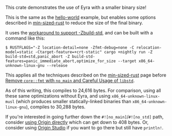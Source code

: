 This crate demonstrates the use of Eyra with a smaller binary size!

This is the same as the [hello-world] example, but enables some options
described in [min-sized-rust] to reduce the size of the final binary.

It uses the [workaround to support -Zbuild-std], and can be built with
a command like this:

```console
$ RUSTFLAGS="-Z location-detail=none -Zfmt-debug=none -C relocation-model=static -Ctarget-feature=+crt-static" cargo +nightly run -Z build-std=std,panic_abort -Z build-std-features=panic_immediate_abort,optimize_for_size --target x86_64-unknown-linux-gnu --release
```

This applies all the techniques described on the [min-sized-rust] page
before [Remove `core::fmt` with `no_main` and Careful Usage of `libstd`].

As of this writing, this compiles to 24,616 bytes. For comparison, using all
these same optimizations without Eyra, and using `x86_64-unknown-linux-musl`
(which produces smaller statically-linked binaries than
`x86_64-unknown-linux-gnu`), compiles to 30,288 bytes.

If you're interested in going further down the `#![no_main]`/`#![no_std]`
path, consider [using Origin directly] which can get down to 408 bytes. Or,
consider using [Origin Studio] if you want to go there but still have
`println!`.

[hello-world]: https://github.com/sunfishcode/eyra/tree/main/example-crates/hello-world/
[min-sized-rust]: https://github.com/johnthagen/min-sized-rust
[workaround to support -Zbuild-std]: https://github.com/sunfishcode/eyra/blob/main/README.md#compatibility-with--zbuild-std
[Remove `core::fmt` with `no_main` and Careful Usage of `libstd`]: https://github.com/johnthagen/min-sized-rust#remove-corefmt-with-no_main-and-careful-usage-of-libstd
[using Origin directly]: https://github.com/sunfishcode/origin/tree/main/example-crates/tiny
[Origin Studio]: https://github.com/sunfishcode/origin-studio
